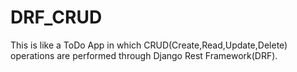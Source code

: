 # DRF_CRUD
This is like a ToDo App in which CRUD(Create,Read,Update,Delete) operations are performed through Django Rest Framework(DRF).
